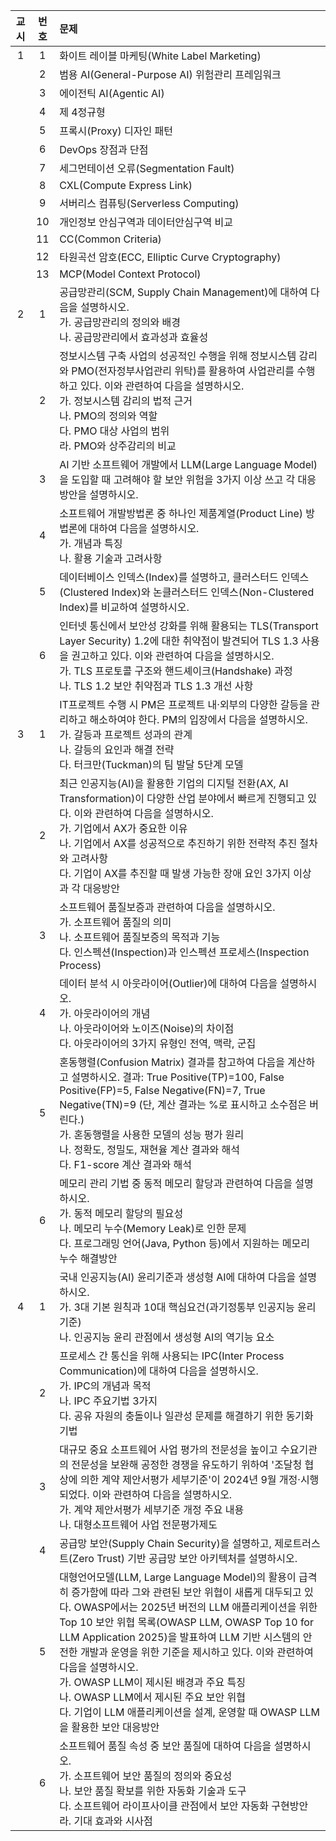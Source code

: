 
| **교시** | **번호** | **문제**                                                                                                                                                                                                                                                                                                                                                                     |
| :----: | :----: | :------------------------------------------------------------------------------------------------------------------------------------------------------------------------------------------------------------------------------------------------------------------------------------------------------------------------------------------------------------------------- |
|   1    |   1    | 화이트 레이블 마케팅(White Label Marketing)                                                                                                                                                                                                                                                                                                                                         |
|        |   2    | 범용 AI(General-Purpose AI) 위험관리 프레임워크                                                                                                                                                                                                                                                                                                                                       |
|        |   3    | 에이전틱 AI(Agentic AI)                                                                                                                                                                                                                                                                                                                                                        |
|        |   4    | 제 4정규형                                                                                                                                                                                                                                                                                                                                                                     |
|        |   5    | 프록시(Proxy) 디자인 패턴                                                                                                                                                                                                                                                                                                                                                          |
|        |   6    | DevOps 장점과 단점                                                                                                                                                                                                                                                                                                                                                              |
|        |   7    | 세그먼테이션 오류(Segmentation Fault)                                                                                                                                                                                                                                                                                                                                              |
|        |   8    | CXL(Compute Express Link)                                                                                                                                                                                                                                                                                                                                                  |
|        |   9    | 서버리스 컴퓨팅(Serverless Computing)                                                                                                                                                                                                                                                                                                                                             |
|        |   10   | 개인정보 안심구역과 데이터안심구역 비교                                                                                                                                                                                                                                                                                                                                                      |
|        |   11   | CC(Common Criteria)                                                                                                                                                                                                                                                                                                                                                        |
|        |   12   | 타원곡선 암호(ECC, Elliptic Curve Cryptography)                                                                                                                                                                                                                                                                                                                                  |
|        |   13   | MCP(Model Context Protocol)                                                                                                                                                                                                                                                                                                                                                |
|   2    |   1    | 공급망관리(SCM, Supply Chain Management)에 대하여 다음을 설명하시오. <br>가. 공급망관리의 정의와 배경 <br>나. 공급망관리에서 효과성과 효율성                                                                                                                                                                                                                                                                           |
|        |   2    | 정보시스템 구축 사업의 성공적인 수행을 위해 정보시스템 감리와 PMO(전자정부사업관리 위탁)를 활용하여 사업관리를 수행하고 있다. 이와 관련하여 다음을 설명하시오. <br>가. 정보시스템 감리의 법적 근거 <br>나. PMO의 정의와 역할 <br>다. PMO 대상 사업의 범위 <br>라. PMO와 상주감리의 비교                                                                                                                                                                                            |
|        |   3    | AI 기반 소프트웨어 개발에서 LLM(Large Language Model)을 도입할 때 고려해야 할 보안 위험을 3가지 이상 쓰고 각 대응 방안을 설명하시오.                                                                                                                                                                                                                                                                                  |
|        |   4    | 소프트웨어 개발방법론 중 하나인 제품계열(Product Line) 방법론에 대하여 다음을 설명하시오. <br>가. 개념과 특징 <br>나. 활용 기술과 고려사항                                                                                                                                                                                                                                                                                  |
|        |   5    | 데이터베이스 인덱스(Index)를 설명하고, 클러스터드 인덱스(Clustered Index)와 논클러스터드 인덱스(Non-Clustered Index)를 비교하여 설명하시오.                                                                                                                                                                                                                                                                          |
|        |   6    | 인터넷 통신에서 보안성 강화를 위해 활용되는 TLS(Transport Layer Security) 1.2에 대한 취약점이 발견되어 TLS 1.3 사용을 권고하고 있다. 이와 관련하여 다음을 설명하시오. <br>가. TLS 프로토콜 구조와 핸드셰이크(Handshake) 과정 <br>나. TLS 1.2 보안 취약점과 TLS 1.3 개선 사항                                                                                                                                                                              |
|   3    |   1    | IT프로젝트 수행 시 PM은 프로젝트 내·외부의 다양한 갈등을 관리하고 해소하여야 한다. PM의 입장에서 다음을 설명하시오. <br>가. 갈등과 프로젝트 성과의 관계 <br>나. 갈등의 요인과 해결 전략 <br>다. 터크만(Tuckman)의 팀 발달 5단계 모델                                                                                                                                                                                                                         |
|        |   2    | 최근 인공지능(AI)을 활용한 기업의 디지털 전환(AX, AI Transformation)이 다양한 산업 분야에서 빠르게 진행되고 있다. 이와 관련하여 다음을 설명하시오. <br>가. 기업에서 AX가 중요한 이유 <br>나. 기업에서 AX를 성공적으로 추진하기 위한 전략적 추진 절차와 고려사항 <br>다. 기업이 AX를 추진할 때 발생 가능한 장애 요인 3가지 이상과 각 대응방안                                                                                                                                                      |
|        |   3    | 소프트웨어 품질보증과 관련하여 다음을 설명하시오. <br>가. 소프트웨어 품질의 의미 <br>나. 소프트웨어 품질보증의 목적과 기능 <br>다. 인스펙션(Inspection)과 인스펙션 프로세스(Inspection Process)                                                                                                                                                                                                                                           |
|        |   4    | 데이터 분석 시 아웃라이어(Outlier)에 대하여 다음을 설명하시오. <br>가. 아웃라이어의 개념 <br>나. 아웃라이어와 노이즈(Noise)의 차이점 <br>다. 아웃라이어의 3가지 유형인 전역, 맥락, 군집                                                                                                                                                                                                                                                    |
|        |   5    | 혼동행렬(Confusion Matrix) 결과를 참고하여 다음을 계산하고 설명하시오. 결과: True Positive(TP)=100, False Positive(FP)=5, False Negative(FN)=7, True Negative(TN)=9 (단, 계산 결과는 %로 표시하고 소수점은 버린다.) <br>가. 혼동행렬을 사용한 모델의 성능 평가 원리 <br>나. 정확도, 정밀도, 재현율 계산 결과와 해석 <br>다. F1-score 계산 결과와 해석                                                                                                            |
|        |   6    | 메모리 관리 기법 중 동적 메모리 할당과 관련하여 다음을 설명하시오. <br>가. 동적 메모리 할당의 필요성 <br>나. 메모리 누수(Memory Leak)로 인한 문제 <br>다. 프로그래밍 언어(Java, Python 등)에서 지원하는 메모리 누수 해결방안                                                                                                                                                                                                                          |
|   4    |   1    | 국내 인공지능(AI) 윤리기준과 생성형 AI에 대하여 다음을 설명하시오. <br>가. 3대 기본 원칙과 10대 핵심요건(과기정통부 인공지능 윤리기준) <br>나. 인공지능 윤리 관점에서 생성형 AI의 역기능 요소                                                                                                                                                                                                                                                     |
|        |   2    | 프로세스 간 통신을 위해 사용되는 IPC(Inter Process Communication)에 대하여 다음을 설명하시오. <br>가. IPC의 개념과 목적 <br>나. IPC 주요기법 3가지 <br>다. 공유 자원의 충돌이나 일관성 문제를 해결하기 위한 동기화 기법                                                                                                                                                                                                                       |
|        |   3    | 대규모 중요 소프트웨어 사업 평가의 전문성을 높이고 수요기관의 전문성을 보완해 공정한 경쟁을 유도하기 위하여 '조달청 협상에 의한 계약 제안서평가 세부기준'이 2024년 9월 개정·시행되었다. 이와 관련하여 다음을 설명하시오. <br>가. 계약 제안서평가 세부기준 개정 주요 내용 <br>나. 대형소프트웨어 사업 전문평가제도                                                                                                                                                                                      |
|        |   4    | 공급망 보안(Supply Chain Security)을 설명하고, 제로트러스트(Zero Trust) 기반 공급망 보안 아키텍처를 설명하시오.                                                                                                                                                                                                                                                                                             |
|        |   5    | 대형언어모델(LLM, Large Language Model)의 활용이 급격히 증가함에 따라 그와 관련된 보안 위협이 새롭게 대두되고 있다. OWASP에서는 2025년 버전의 LLM 애플리케이션을 위한 Top 10 보안 위협 목록(OWASP LLM, OWASP Top 10 for LLM Application 2025)을 발표하여 LLM 기반 시스템의 안전한 개발과 운영을 위한 기준을 제시하고 있다. 이와 관련하여 다음을 설명하시오. <br>가. OWASP LLM이 제시된 배경과 주요 특징 <br>나. OWASP LLM에서 제시된 주요 보안 위협 <br>다. 기업이 LLM 애플리케이션을 설계, 운영할 때 OWASP LLM을 활용한 보안 대응방안 |
|        |   6    | 소프트웨어 품질 속성 중 보안 품질에 대하여 다음을 설명하시오. <br>가. 소프트웨어 보안 품질의 정의와 중요성 <br>나. 보안 품질 확보를 위한 자동화 기술과 도구 <br>다. 소프트웨어 라이프사이클 관점에서 보안 자동화 구현방안 <br>라. 기대 효과와 시사점                                                                                                                                                                                                                      |

